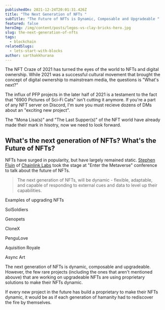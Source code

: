 ```yaml
---
publishedOn: 2021-12-24T20:01:31.426Z
title: "The Next Generation of NFTs "
subTitle: "The Future of NFTs is Dynamic, Composable and Upgradeable "
featured: false
heroImg: /img/content/posts/legos-vs-clay-bricks-hero.jpg
slug: the-next-generation-of-nfts
tags:
  - blockchain
relatedSlugs:
  - lets-start-with-blocks
author: sarthakkhurana
---
```

The NFT Craze of 2021 has turned the eyes of the world to NFTs and digital ownership. While 2021 was a successful cultural movement that brought the concept of digital ownership to mainstream media, the questions is "What's next?"

The influx of PFP projects in the later half of 2021 is a testament to the fact that "6900 Pictures of Sci-Fi Cats" isn't cutting it anymore. If you're a part of any NFT server on Discord, I'm sure you must recieve dozens of DMs about an "exciting new project". 

The "Mona Lisa(s)" and "The Last Supper(s)" of the NFT world have already made their mark in hisotry, now we need to look forward.  

## What's the next generation of NFTs? What's the Future of NFTs? 

NFTs have surged in popularity, but have largely remained static. [Stephen Fluin](https://twitter.com/stephenfluin) of [Chainlink Labs](https://chain.link/) took the stage at "Enter the Metaverse" conference to talk about the future of NFTs. 

> The next generation of NFTs, will be dynamic - flexible, adaptable, and capable of responding to external cues and data to level up their capabilities.

Examples of upgrading NFTs 

SolSoldiers 

Genopets

CloneX

PenguLove 

Aquisition Royale

Async Art 

The next generation of NFTs is dynamic, composable and upgradeable. However, the few rare projects (including the ones that aren't mentioned abouve) that are working on upgradeable NFTs are using proprietary solutions to make their NFTs dynamic. 

If every new project in the future has build a proprietary to make their NFTs dynamic, it would be as if each generation of hamanity had to rediscover the fire by themselves.